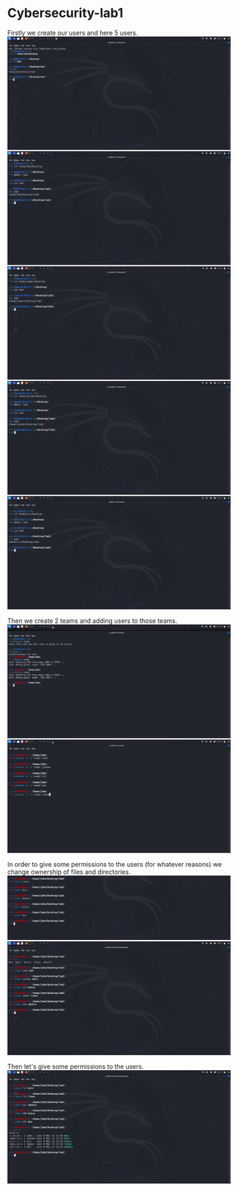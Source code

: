 # Cybersecurity-lab1
Firstly we create our users and here 5 users.
![alt text](https://github.com/AlizadaUlvi/Cybersecurity-lab1/blob/de99a57cfdf935b5f90da92fd76c9a156c6f16ff/john.jpg)
![image alt](https://github.com/AlizadaUlvi/Cybersecurity-lab1/blob/8f3ac7f7bd3daf3531dc93c64b5ed7f954b9dd51/bob.jpg)
![image alt](https://github.com/AlizadaUlvi/Cybersecurity-lab1/blob/682d11a2579385c1c10ca1576ba6e33c5fd57268/james.jpg)
![image alt](https://github.com/AlizadaUlvi/Cybersecurity-lab1/blob/48d139409b8ba6089360a9aaaf0454cbff5e81d3/jordan.jpg)
![image alt](https://github.com/AlizadaUlvi/Cybersecurity-lab1/blob/4d975ddfb4f61da1b3cceab3486a53b153230f12/uli.jpg)

Then we create 2 teams and adding users to those teams.
![alt text](https://github.com/AlizadaUlvi/Cybersecurity-lab1/blob/e94cd3bed960350ccfcbd743212acbfb2192deb1/creating%20teams.jpg)
![image alt](https://github.com/AlizadaUlvi/Cybersecurity-lab1/blob/a75a5788050237d366c8f30089fa396a22775418/teams.jpg)

In order to give some permissions to the users (for whatever reasons) we change ownership of files and directories.
![alt text](https://github.com/AlizadaUlvi/Cybersecurity-lab1/blob/7b3b3a992707548085e7339028d736a423c00822/Chmod.jpg)
![image alt](https://github.com/AlizadaUlvi/Cybersecurity-lab1/blob/7a6a528be839cc8222e7b2a8fd7509c71b08d459/chown.jpg)

Then let's give some permissions to the users.
![alt text](https://github.com/AlizadaUlvi/Cybersecurity-lab1/blob/6543a4b9780a77a63cc43ac5c5bb149689d46e17/permissions.jpg)

